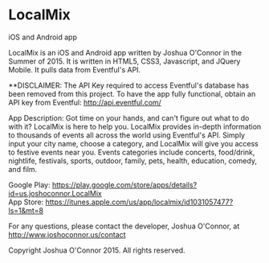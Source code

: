 # LocalMix
iOS and Android app

LocalMix is an iOS and Android app written by Joshua O'Connor in the Summer of 2015.  It is written in HTML5, CSS3, Javascript, and JQuery Mobile.  It pulls data from Eventful's API.

**DISCLAIMER:  The API Key required to access Eventful's database has been removed from this project.  To have the app fully functional, obtain an API key from Eventful:  http://api.eventful.com/

App Description:
Got time on your hands, and can't figure out what to do with it? LocalMix is here to help you. LocalMix provides in-depth information to thousands of events all across the world using Eventful's API. Simply input your city name, choose a category, and LocalMix will give you access to festive events near you. Events categories include concerts, food/drink, nightlife, festivals, sports, outdoor, family, pets, health, education, comedy, and film.

Google Play: https://play.google.com/store/apps/details?id=us.joshoconnor.LocalMix <br>
App Store: https://itunes.apple.com/us/app/localmix/id1031057477?ls=1&mt=8

For any questions, please contact the developer, Joshua O'Connor, at http://www.joshoconnor.us/contact

Copyright Joshua O'Connor 2015.  All rights reserved.
